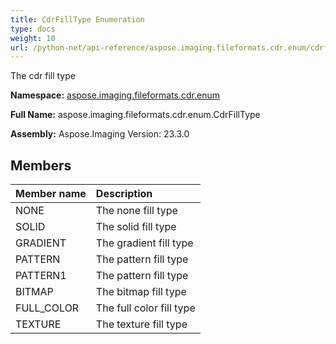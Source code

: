 ```yaml
---
title: CdrFillType Enumeration
type: docs
weight: 10
url: /python-net/api-reference/aspose.imaging.fileformats.cdr.enum/cdrfilltype/
---
```


The cdr fill type

**Namespace:** [aspose.imaging.fileformats.cdr.enum](/imaging/python-net/api-reference/aspose.imaging.fileformats.cdr.enum/)

**Full Name:** aspose.imaging.fileformats.cdr.enum.CdrFillType

**Assembly:**  Aspose.Imaging Version: 23.3.0

## **Members**
|**Member name**|**Description**|
| :- | :- |
|NONE|The none fill type|
|SOLID|The solid fill type|
|GRADIENT|The gradient fill type|
|PATTERN|The pattern fill type|
|PATTERN1|The pattern fill type|
|BITMAP|The bitmap fill type|
|FULL_COLOR|The full color fill type|
|TEXTURE|The texture fill type|
